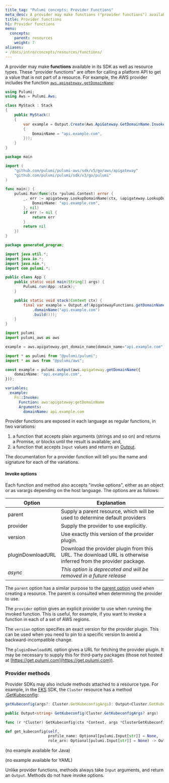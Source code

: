 ```yaml
---
title_tag: "Pulumi concepts: Provider Functions"
meta_desc: A provider may make functions ("provider functions") available in its SDK as well as resource types. Learn how these provider functions work in this guide.
title: Provider functions
h1: Provider functions
menu:
  concepts:
    parent: resources
    weight: 7
aliases:
- /docs/intro/concepts/resources/functions/
---
```


A provider may make **functions** available in its SDK as well as resource types. These "provider functions" are often for calling a platform API to get a value that is not part of a resource. For example, the AWS provider includes the function [`aws.apigateway.getDomainName`](/registry/packages/aws/api-docs/apigateway/getdomainname/):

<div><pulumi-examples>
<div><pulumi-chooser type="language" options="typescript,python,go,csharp,java,yaml"></pulumi-chooser></div>
<div>
<pulumi-choosable type="language" values="csharp">

```csharp
using Pulumi;
using Aws = Pulumi.Aws;

class MyStack : Stack
{
    public MyStack()
    {
        var example = Output.Create(Aws.ApiGateway.GetDomainName.InvokeAsync(new Aws.ApiGateway.GetDomainNameArgs
        {
            DomainName = "api.example.com",
        }));
    }
}
```

</pulumi-choosable>
</div>
<div>
<pulumi-choosable type="language" values="go">

```go
package main

import (
	"github.com/pulumi/pulumi-aws/sdk/v5/go/aws/apigateway"
	"github.com/pulumi/pulumi/sdk/v3/go/pulumi"
)

func main() {
	pulumi.Run(func(ctx *pulumi.Context) error {
		_, err := apigateway.LookupDomainName(ctx, &apigateway.LookupDomainNameArgs{
			DomainName: "api.example.com",
		}, nil)
		if err != nil {
			return err
		}
		return nil
	})
}
```

</pulumi-choosable>
</div>
<div>
<pulumi-choosable type="language" values="java">

```java
package generated_program;

import java.util.*;
import java.io.*;
import java.nio.*;
import com.pulumi.*;

public class App {
    public static void main(String[] args) {
        Pulumi.run(App::stack);
    }

    public static void stack(Context ctx) {
        final var example = Output.of(ApigatewayFunctions.getDomainName(GetDomainNameArgs.builder()
            .domainName("api.example.com")
            .build()));
    }
}
```

</pulumi-choosable>
</div>
<div>
<pulumi-choosable type="language" values="python">

```python
import pulumi
import pulumi_aws as aws

example = aws.apigateway.get_domain_name(domain_name="api.example.com")
```

</pulumi-choosable>
</div>
<div>
<pulumi-choosable type="language" values="typescript">

```typescript
import * as pulumi from "@pulumi/pulumi";
import * as aws from "@pulumi/aws";

const example = pulumi.output(aws.apigateway.getDomainName({
    domainName: "api.example.com",
}));
```

</pulumi-choosable>
</div>
<div>
<pulumi-choosable type="language" values="yaml">

```yaml
variables:
  example:
    Fn::Invoke:
      Function: aws:apigateway:getDomainName
      Arguments:
        domainName: api.example.com
```

</pulumi-choosable>
</div>
</pulumi-examples></div>

Provider functions are exposed in each language as regular functions, in two variations:

 1. a function that accepts plain arguments (strings and so on) and returns a Promise, or blocks until the result is available; and,
 2. a function that accepts `Input` values and returns an [Output](/docs/concepts/inputs-outputs/).

The documentation for a provider function will tell you the name and signature for each of the variations.

#### Invoke options

Each function and method also accepts "invoke options", either as an object or as varargs depending on the host language. The options are as follows:

| Option | Explanation                                                  |
|--------|--------------------------------------------------------------|
| parent | Supply a parent resource, which will be used to determine default providers |
| provider | Supply the provider to use explicitly. |
| version | Use exactly this version of the provider plugin. |
| pluginDownloadURL | Download the provider plugin from this URL. The download URL is otherwise inferred from the provider package. |
| _async_ | _This option is deprecated and will be removed in a future release_ |

The `parent` option has a similar purpose to the [parent option](/docs/concepts/options/parent/) used when creating a resource. The parent is consulted when determining the provider to use.

The `provider` option gives an explicit provider to use when running the invoked function. This is useful, for example, if you want to invoke a function in each of a set of AWS regions.

The `version` option specifies an exact version for the provider plugin. This can be used when you need to pin to a specific version to avoid a backward-incompatible change.

The `pluginDownloadURL` option gives a URL for fetching the provider plugin. It may be necessary to supply this for third-party packages (those not hosted at [https://get.pulumi.com](https://get.pulumi.com)).

### Provider methods

Provider SDKs may also include methods attached to a resource type. For example, in the [EKS](/registry/packages/eks/api-docs/) SDK, the `Cluster` resource has a method [.GetKubeconfig](/registry/packages/eks/api-docs/cluster/#method_GetKubeconfig):

<div><pulumi-examples>
<div><pulumi-chooser type="language" options="typescript,python,go,csharp,java,yaml"></pulumi-chooser></div>
<div>
<pulumi-choosable type="language" values="typescript">

```typescript
getKubeconfig(args?: Cluster.GetKubeconfigArgs): Output<Cluster.GetKubeconfigResult>
```

</pulumi-choosable>
</div>
<div>
<pulumi-choosable type="language" values="csharp">

```csharp
public Output<string> GetKubeconfig(Cluster.GetKubeconfigArgs? args)
```

</pulumi-choosable>
</div>
<div>
<pulumi-choosable type="language" values="go">

```go
func (r *Cluster) GetKubeconfig(ctx *Context, args *ClusterGetKubeconfigArgs) (pulumi.StringOutput, error)
```

</pulumi-choosable>
</div>
<div>
<pulumi-choosable type="language" values="python">

```python
def get_kubeconfig(self,
                   profile_name: Optional[pulumi.Input[str]] = None,
                   role_arn: Optional[pulumi.Input[str]] = None) -> Output[str]
```

</pulumi-choosable>
</div>
<div>
<pulumi-choosable type="language" values="java">

(no example available for Java)

</pulumi-choosable>
</div>
<div>
<pulumi-choosable type="language" values="yaml">

(no example available for YAML)

</pulumi-choosable>
</div>

</pulumi-examples></div>

Unlike provider functions, methods always take `Input` arguments, and return an `Output`. Methods do not have invoke options.
